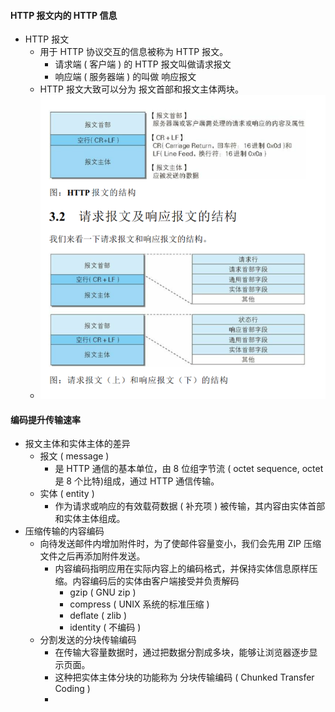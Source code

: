 #### HTTP 报文内的 HTTP 信息

- HTTP 报文
  - 用于 HTTP 协议交互的信息被称为 HTTP 报文。
    - 请求端 ( 客户端 ) 的 HTTP  报文叫做请求报文
    - 响应端 ( 服务器端 ) 的叫做 响应报文
  - HTTP  报文大致可以分为 报文首部和报文主体两块。
  - ![](https://raw.githubusercontent.com/fansehep/img_HMStrange/master/2021-12-31%2019-34-33%20%E7%9A%84%E5%B1%8F%E5%B9%95%E6%88%AA%E5%9B%BE.png)

####  编码提升传输速率

- 报文主体和实体主体的差异
  - 报文 ( message )
    - 是 HTTP 通信的基本单位，由 8 位组字节流 ( octet sequence, octet 是 8 个比特)组成，通过 HTTP 通信传输。
  - 实体 ( entity )
    - 作为请求或响应的有效载荷数据 ( 补充项 ) 被传输，其内容由实体首部和实体主体组成。
- 压缩传输的内容编码
  - 向待发送邮件内增加附件时，为了使邮件容量变小，我们会先用 ZIP 压缩文件之后再添加附件发送。
    - 内容编码指明应用在实际内容上的编码格式，并保持实体信息原样压缩。内容编码后的实体由客户端接受并负责解码
      - gzip ( GNU zip )
      - compress ( UNIX 系统的标准压缩 )
      - deflate ( zlib )
      - identity ( 不编码 )
  - 分割发送的分块传输编码
    - 在传输大容量数据时，通过把数据分割成多块，能够让浏览器逐步显示页面。
    - 这种把实体主体分块的功能称为 分块传输编码 ( Chunked Transfer Coding )
    - 

































